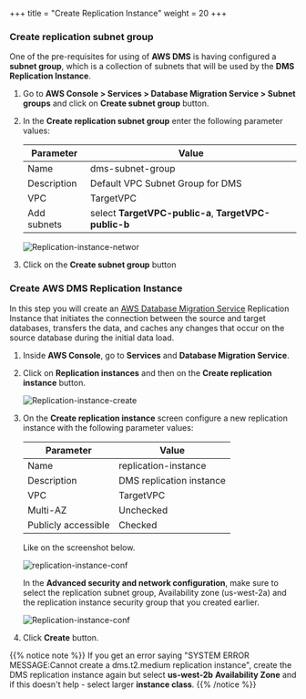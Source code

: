 +++
title = "Create Replication Instance"
weight = 20
+++

### Create replication subnet group

One of the pre-requisites for using of **AWS DMS** is having configured a **subnet group**, which is a collection of subnets that will be used by the **DMS Replication Instance**. 

1. Go to **AWS Console > Services > Database Migration Service > Subnet groups** and click on **Create subnet group** button.
2. In the **Create replication subnet group** enter the following parameter values:

    | Parameter           | Value                    |
    | ------------------- | ------------------------ |
    | Name                | dms-subnet-group     |
    | Description         | Default VPC Subnet Group for DMS |
    | VPC                 | TargetVPC   |
    | Add subnets         | select **TargetVPC-public-a**, **TargetVPC-public-b** |

    ![Replication-instance-networ](/db-mig/subnet-group.png)

3. Click on the **Create subnet group** button

### Create AWS DMS Replication Instance

In this step you will create an <a href="https://aws.amazon.com/dms/" target="_blank">AWS Database Migration Service</a> Replication Instance that initiates the connection between the source and target databases, transfers the data, and caches any changes that occur on the source database during the initial data load.


1. Inside **AWS Console**, go to **Services** and **Database Migration Service**.  

2. Click on **Replication instances** and then on the **Create replication instance** button.

    ![Replication-instance-create](/db-mig/Replication-instance-create.png)

3. On the **Create replication instance** screen configure a new replication instance with the following parameter values:

    | Parameter           | Value                    |
    | ------------------- | ------------------------ |
    | Name                | replication-instance     |
    | Description         | DMS replication instance |
    | VPC                 | TargetVPC            |
    | Multi-AZ            | Unchecked                |
    | Publicly accessible | Checked                  |

    Like on the screenshot below.


    ![replication-instance-conf](/db-mig/replication-instance-conf.png)


    In the **Advanced security and network configuration**, make sure to select the replication subnet group, Availability zone (us-west-2a) and the replication instance security group that you created earlier.

    ![Replication-instance-conf](/db-mig/advanced-security.png)



4. Click **Create** button.

{{% notice note %}}
If you get an error saying "SYSTEM ERROR MESSAGE:Cannot create a dms.t2.medium replication instance", create the DMS replication instance again but select **us-west-2b** **Availability Zone** and if this doesn't help - select larger **instance class**.
{{% /notice %}}  
